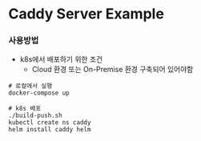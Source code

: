 # Caddy Server Example

### 사용방법

- k8s에서 배포하기 위한 조건
    - Cloud 환경 또는 On-Premise 환경 구축되어 있어야함


```
# 로컬에서 실행
docker-compose up

# k8s 배포
./build-push.sh
kubectl create ns caddy
helm install caddy helm
```